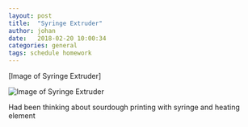 ```yaml
---
layout: post
title:  "Syringe Extruder"
author: johan
date:   2018-02-20 10:00:34
categories: general
tags: schedule homework
---
```


[Image of Syringe Extruder]

![Image of Syringe Extruder](/images/syringe%20extruder.png)

Had been thinking about sourdough printing with syringe and heating element
